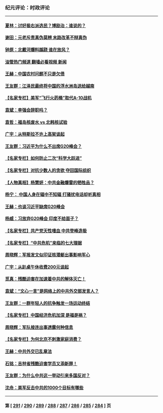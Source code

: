 ### 纪元评论：时政评论
---
#### [夏林：讨好极右派选民？博励治：谁说的？](../../pages/nsc1025/n14069061.md?09080330) 
#### [谢田：元老斥责真伪莫辨 末路改革不辩真伪](../../pages/nsc1025/n14068736.md?09080330) 
#### [钟原：北戴河爆料蹊跷 谁在放风？](../../pages/nsc1025/n14068428.md?09080330) 
#### [油管热门频道 翻墙必看视频 新闻](ok?09080330)
#### [王赫：中国农村问题不只是欠债](../../pages/nsc1025/n14068388.md?09080330) 
#### [王友群：江泽民最终将中国的浮水洲岛送给越南](../../pages/nsc1025/n14068353.md?09080330) 
#### [【名家专栏】美军“飞行火药桶”取代A-10战机](../../pages/nsc1025/n14068190.md?09080330) 
#### [袁斌：李强会辞职吗？](../../pages/nsc1025/n14067949.md?09080330) 
#### [袁哲：福岛核废水 vs 北韩核试验](../../pages/nsc1025/n14067882.md?09080330) 
#### [广宇：从特斯拉不许上高架谈起](../../pages/nsc1025/n14067864.md?09080330) 
#### [王友群：习近平为什么不出席G20峰会？](../../pages/nsc1025/n14067685.md?09080330) 
#### [【名家专栏】如何防止二次“科学大跃进”](../../pages/nsc1025/n14067498.md?09080330) 
#### [【名家专栏】对抗少数人的贪欲 夺回国际组织](../../pages/nsc1025/n14065919.md?09080330) 
#### [【人物真相】杨慧妍：中共金融爆雷的牺牲品？](../../pages/nsc1025/n14067632.md?09080330) 
#### [杨宁： 中国人身在辐中不知辐 打骚扰电话却听真相](../../pages/nsc1025/n14067585.md?09080330) 
#### [王赫：也谈习近平缺席G20峰会](../../pages/nsc1025/n14067265.md?09080330) 
#### [杨威：习放弃G20峰会 印度不给面子？](../../pages/nsc1025/n14067045.md?09080330) 
#### [【名家专栏】共产党天性嗜血 中共登峰造极](../../pages/nsc1025/n14066875.md?09080330) 
#### [【名家专栏】“中共危机”来临的七大理据](../../pages/nsc1025/n14065318.md?09080330) 
#### [周晓辉：军报发文似印证核潜艇出事影响军心](../../pages/nsc1025/n14066987.md?09080330) 
#### [广宇：从趴桌午休收费200元谈起](../../pages/nsc1025/n14066694.md?09080330) 
#### [觅真：残酷迫害在加速着中共的解体灭亡！](../../pages/nsc1025/n14066681.md?09080330) 
#### [袁斌：“文心一言”是网络上的中共外交部发言人？](../../pages/nsc1025/n14066560.md?09080330) 
#### [王友群：一群年轻人的抗争触发一场运动终结](../../pages/nsc1025/n14066411.md?09080330) 
#### [【名家专栏】中国经济危机加深 是福是祸？](../../pages/nsc1025/n14065915.md?09080330) 
#### [周晓辉：军队接连出事透露何种信息](../../pages/nsc1025/n14066375.md?09080330) 
#### [【名家专栏】为何北京不刺激家庭消费？](../../pages/nsc1025/n14065911.md?09080330) 
#### [王赫：中共外交已乱章法](../../pages/nsc1025/n14066189.md?09080330) 
#### [石铭：吉林省残酷迫害学员又添新罪！](../../pages/nsc1025/n14066206.md?09080330) 
#### [王友群：为什么中共这一举动引来多国反对？](../../pages/nsc1025/n14066102.md?09080330) 
#### [沈舟：美军反击中共的1000个目标有哪些](../../pages/nsc1025/n14066046.md?09080330) 

---
#### 第 [ [291](./291.md?09080330) / [290](./290.md?09080330) / [289](./289.md?09080330) / [288](./288.md?09080330) / [287](./287.md?09080330) / [286](./286.md?09080330) / [285](./285.md?09080330) / [284](./284.md?09080330) ] 页
